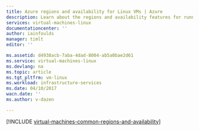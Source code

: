 ```yaml
---
title: Azure regions and availability for Linux VMs | Azure
description: Learn about the regions and availability features for running Linux virtual machines in Azure
services: virtual-machines-linux
documentationcenter: ''
author: iainfoulds
manager: timlt
editor: ''

ms.assetid: d4938acb-7aba-4dad-8004-ab5a0bae2d61
ms.service: virtual-machines-linux
ms.devlang: na
ms.topic: article
ms.tgt_pltfrm: vm-linux
ms.workload: infrastructure-services
ms.date: 04/10/2017
wacn.date: ''
ms.author: v-dazen

---
```


[!INCLUDE [virtual-machines-common-regions-and-availability](../../../includes/virtual-machines-common-regions-and-availability.md)]
